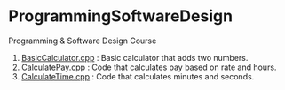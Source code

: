 # ProgrammingSoftwareDesign

Programming &amp; Software Design Course

1. [BasicCalculator.cpp](./code/tutorial-1/BasicCalculator.cpp) : Basic calculator that adds two numbers.
2. [CalculatePay.cpp](./code/tutorial-1/CalculatePay.cpp) : Code that calculates pay based on rate and hours.
3. [CalculateTime.cpp](./code/tutorial-1/CalculateTime.cpp) : Code that calculates minutes and seconds.
